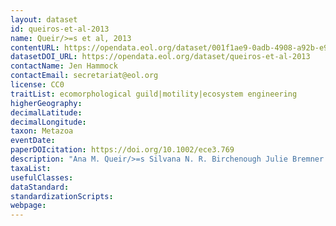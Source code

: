 ```yaml
---
layout: dataset
id: queiros-et-al-2013
name: Queir/>=s et al, 2013
contentURL: https://opendata.eol.org/dataset/001f1ae9-0adb-4908-a92b-e9cee998c765/resource/cea3da44-2a57-46c4-a6e1-374c062a5f31/download/archive.zip
datasetDOI_URL: https://opendata.eol.org/dataset/queiros-et-al-2013
contactName: Jen Hammock
contactEmail: secretariat@eol.org
license: CC0
traitList: ecomorphological guild|motility|ecosystem engineering
higherGeography:
decimalLatitude:
decimalLongitude:
taxon: Metazoa
eventDate:
paperDOIcitation: https://doi.org/10.1002/ece3.769
description: "Ana M. Queir/>=s Silvana N. R. Birchenough Julie Bremner Jasmin A. Godbold Ruth E. Parker Alicia Romero,AeeRamirez Henning Reiss Martin Solan Paul J. Somerfield Carl Van Colen Gert Van Hoey Stephen Widdicombe. 2013. A bioturbation classification of European marine infaunal invertebrates. Ecology and Evolution 2013; 3( 11): 3958,Aei 3985. https://doi.org/10.1002/ece3.769"
taxaList: 
usefulClasses:
dataStandard:
standardizationScripts:
webpage:
---
```


